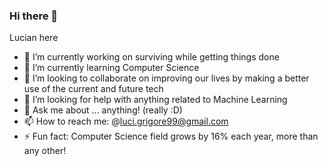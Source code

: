 ### Hi there 👋
Lucian here

- 🔭 I’m currently working on surviving while getting things done
- 🌱 I’m currently learning Computer Science
- 👯 I’m looking to collaborate on improving our lives by making a better use of the current and future tech
- 🤔 I’m looking for help with anything related to Machine Learning
- 💬 Ask me about ... anything! (really :D)
- 📫 How to reach me: @luci.grigore99@gmail.com
- ⚡ Fun fact: Computer Science field grows by 16% each year, more than any other!
